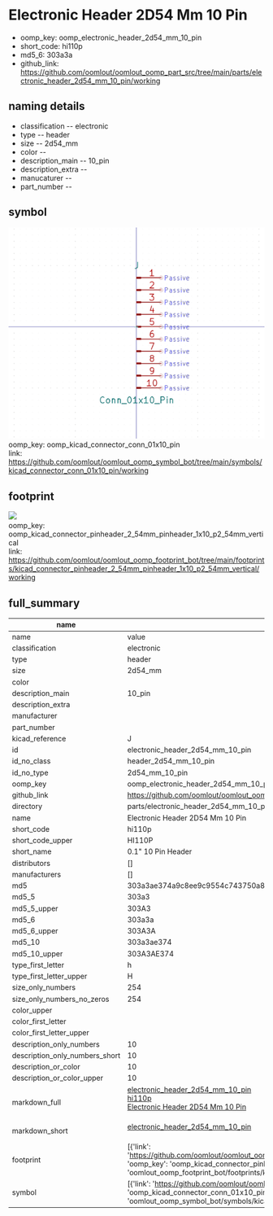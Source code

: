 # Electronic Header 2D54 Mm 10 Pin

  
* oomp_key: oomp_electronic_header_2d54_mm_10_pin 
* short_code: hi110p
* md5_6: 303a3a  
* github_link: https://github.com/oomlout/oomlout_oomp_part_src/tree/main/parts/electronic_header_2d54_mm_10_pin/working  
## naming details
* classification -- electronic
* type -- header
* size -- 2d54_mm
* color -- 
* description_main -- 10_pin
* description_extra -- 
* manucaturer -- 
* part_number -- 



## symbol

![](symbol/0/working/working_600.png)  
oomp_key: oomp_kicad_connector_conn_01x10_pin  
link: https://github.com/oomlout/oomlout_oomp_symbol_bot/tree/main/symbols/kicad_connector_conn_01x10_pin/working  

## footprint

![](footprint/0/working/working_600.png)  
oomp_key: oomp_kicad_connector_pinheader_2_54mm_pinheader_1x10_p2_54mm_vertical  
link: https://github.com/oomlout/oomlout_oomp_footprint_bot/tree/main/footprints/kicad_connector_pinheader_2_54mm_pinheader_1x10_p2_54mm_vertical/working  

## full_summary
| name | value | 
| --- | --- | 
| name | value | 
| classification | electronic | 
| type | header | 
| size | 2d54_mm | 
| color |  | 
| description_main | 10_pin | 
| description_extra |  | 
| manufacturer |  | 
| part_number |  | 
| kicad_reference | J | 
| id | electronic_header_2d54_mm_10_pin | 
| id_no_class | header_2d54_mm_10_pin | 
| id_no_type | 2d54_mm_10_pin | 
| oomp_key | oomp_electronic_header_2d54_mm_10_pin | 
| github_link | https://github.com/oomlout/oomlout_oomp_part_src/tree/main/parts/electronic_header_2d54_mm_10_pin/working | 
| directory | parts/electronic_header_2d54_mm_10_pin | 
| name | Electronic Header 2D54 Mm 10 Pin | 
| short_code | hi110p | 
| short_code_upper | HI110P | 
| short_name | 0.1" 10 Pin Header | 
| distributors | [] | 
| manufacturers | [] | 
| md5 | 303a3ae374a9c8ee9c9554c743750a8f | 
| md5_5 | 303a3 | 
| md5_5_upper | 303A3 | 
| md5_6 | 303a3a | 
| md5_6_upper | 303A3A | 
| md5_10 | 303a3ae374 | 
| md5_10_upper | 303A3AE374 | 
| type_first_letter | h | 
| type_first_letter_upper | H | 
| size_only_numbers | 254 | 
| size_only_numbers_no_zeros | 254 | 
| color_upper |  | 
| color_first_letter |  | 
| color_first_letter_upper |  | 
| description_only_numbers | 10 | 
| description_only_numbers_short | 10 | 
| description_or_color | 10 | 
| description_or_color_upper | 10 | 
| markdown_full | [electronic_header_2d54_mm_10_pin](https://github.com/oomlout/oomlout_oomp_part_src/tree/main/parts/electronic_header_2d54_mm_10_pin/working)<br>[hi110p](https://github.com/oomlout/oomlout_oomp_part_src/tree/main/parts/electronic_header_2d54_mm_10_pin/working)<br>[Electronic Header 2D54 Mm 10 Pin](https://github.com/oomlout/oomlout_oomp_part_src/tree/main/parts/electronic_header_2d54_mm_10_pin/working)<br><br> | 
| markdown_short | [electronic_header_2d54_mm_10_pin](https://github.com/oomlout/oomlout_oomp_part_src/tree/main/parts/electronic_header_2d54_mm_10_pin/working)<br><br> | 
| footprint | [{'link': 'https://github.com/oomlout/oomlout_oomp_footprint_bot/tree/main/foootprntss/kicad_connector_pinheader_2_54mm_pinheader_1x10_p2_54mm_vertical', 'oomp_key': 'oomp_kicad_connector_pinheader_2_54mm_pinheader_1x10_p2_54mm_vertical', 'directory': 'oomlout_oomp_footprint_bot/footprints/kicad_connector_pinheader_2_54mm_pinheader_1x10_p2_54mm_vertical//working/working.kicad_mod'}] | 
| symbol | [{'link': 'https://github.com/oomlout/oomlout_oomp_symbol_bot/tree/main/symbols/kicad_connector_conn_01x10_pin', 'oomp_key': 'oomp_kicad_connector_conn_01x10_pin', 'directory': 'oomlout_oomp_symbol_bot/symbols/kicad_connector_conn_01x10_pin//working/working.kicad_sym'}] | 
